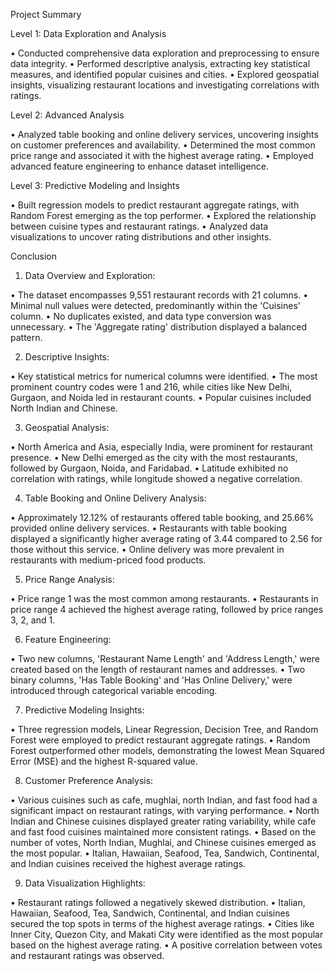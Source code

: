 Project Summary

Level 1: Data Exploration and Analysis

•	Conducted comprehensive data exploration and preprocessing to ensure data integrity.
•	Performed descriptive analysis, extracting key statistical measures, and identified popular cuisines and cities.
•	Explored geospatial insights, visualizing restaurant locations and investigating correlations with ratings.

Level 2: Advanced Analysis

•	Analyzed table booking and online delivery services, uncovering insights on customer preferences and availability.
•	Determined the most common price range and associated it with the highest average rating.
•	Employed advanced feature engineering to enhance dataset intelligence.

Level 3: Predictive Modeling and Insights

•	Built regression models to predict restaurant aggregate ratings, with Random Forest emerging as the top performer.
•	Explored the relationship between cuisine types and restaurant ratings.
•	Analyzed data visualizations to uncover rating distributions and other insights.



Conclusion

1. Data Overview and Exploration:

•	The dataset encompasses 9,551 restaurant records with 21 columns.
•	Minimal null values were detected, predominantly within the 'Cuisines' column.
•	No duplicates existed, and data type conversion was unnecessary.
•	The 'Aggregate rating' distribution displayed a balanced pattern.

2. Descriptive Insights:

•	Key statistical metrics for numerical columns were identified.
•	The most prominent country codes were 1 and 216, while cities like New Delhi, Gurgaon, and Noida led in restaurant counts.
•	Popular cuisines included North Indian and Chinese.

3. Geospatial Analysis:

•	North America and Asia, especially India, were prominent for restaurant presence.
•	New Delhi emerged as the city with the most restaurants, followed by Gurgaon, Noida, and Faridabad.
•	Latitude exhibited no correlation with ratings, while longitude showed a negative correlation.

4. Table Booking and Online Delivery Analysis:

•	Approximately 12.12% of restaurants offered table booking, and 25.66% provided online delivery services.
•	Restaurants with table booking displayed a significantly higher average rating of 3.44 compared to 2.56 for those without this service.
•	Online delivery was more prevalent in restaurants with medium-priced food products.

5. Price Range Analysis:

•	Price range 1 was the most common among restaurants.
•	Restaurants in price range 4 achieved the highest average rating, followed by price ranges 3, 2, and 1.

6. Feature Engineering:

•	Two new columns, 'Restaurant Name Length' and 'Address Length,' were created based on the length of restaurant names and addresses.
•	Two binary columns, 'Has Table Booking' and 'Has Online Delivery,' were introduced through categorical variable encoding.

7. Predictive Modeling Insights:

•	Three regression models, Linear Regression, Decision Tree, and Random Forest were employed to predict restaurant aggregate ratings.
•	Random Forest outperformed other models, demonstrating the lowest Mean Squared Error (MSE) and the highest R-squared value.

8. Customer Preference Analysis:

•	Various cuisines such as cafe, mughlai, north Indian, and fast food had a significant impact on restaurant ratings, with varying performance.
•	North Indian and Chinese cuisines displayed greater rating variability, while cafe and fast food cuisines maintained more consistent ratings.
•	Based on the number of votes, North Indian, Mughlai, and Chinese cuisines emerged as the most popular.
•	Italian, Hawaiian, Seafood, Tea, Sandwich, Continental, and Indian cuisines received the highest average ratings.

9. Data Visualization Highlights:

•	Restaurant ratings followed a negatively skewed distribution.
•	Italian, Hawaiian, Seafood, Tea, Sandwich, Continental, and Indian cuisines secured the top spots in terms of the highest average ratings.
•	Cities like Inner City, Quezon City, and Makati City were identified as the most popular based on the highest average rating.
•	A positive correlation between votes and restaurant ratings was observed.

